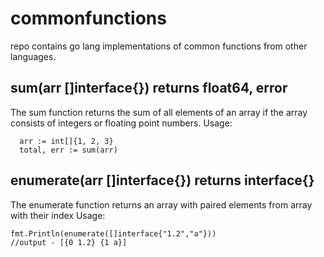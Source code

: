 # commonfunctions
repo contains go lang implementations of common functions from other languages.

## sum(arr []interface{}) returns float64, error
The sum function returns the sum of all elements of an array if the array consists of integers or floating point numbers.
Usage:
```
  arr := int[]{1, 2, 3}
  total, err := sum(arr)
```

## enumerate(arr []interface{}) returns interface{}
The enumerate function returns an array with paired elements from array with their index
Usage:
```
fmt.Println(enumerate([]interface{"1.2","a"}))
//output - [{0 1.2} {1 a}]
```